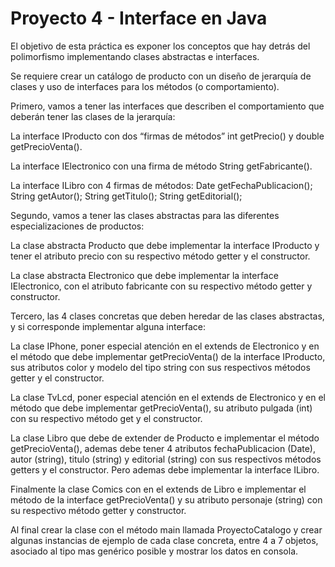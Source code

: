 # Proyecto 4 - Interface en Java 

El objetivo de esta práctica es exponer los conceptos que hay detrás del polimorfismo
implementando clases abstractas e interfaces.

Se requiere crear un catálogo de producto con un diseño de jerarquía de clases y uso de
interfaces para los métodos (o comportamiento).

Primero, vamos a tener las interfaces que describen el comportamiento que deberán
tener las clases de la jerarquía:

La interface IProducto con dos “firmas de métodos” int getPrecio() y double
getPrecioVenta().

La interface IElectronico con una firma de método String getFabricante().

La interface ILibro con 4 firmas de métodos:
  Date getFechaPublicacion();
  String getAutor();
  String getTitulo();
  String getEditorial();
  
Segundo, vamos a tener las clases abstractas para las diferentes especializaciones de
productos:

La clase abstracta Producto que debe implementar la interface IProducto y tener el
atributo precio con su respectivo método getter y el constructor.

La clase abstracta Electronico que debe implementar la interface IElectronico, con el
atributo fabricante con su respectivo método getter y constructor.

Tercero, las 4 clases concretas que deben heredar de las clases abstractas, y si
corresponde implementar alguna interface:

La clase IPhone, poner especial atención en el extends de Electronico y en el método
que debe implementar getPrecioVenta() de la interface IProducto, sus atributos color
y modelo del tipo string con sus respectivos métodos getter y el constructor.

La clase TvLcd, poner especial atención en el extends de Electronico y en el método que
debe implementar getPrecioVenta(), su atributo pulgada (int) con su respectivo
método get y el constructor.

La clase Libro que debe de extender de Producto e implementar el método
getPrecioVenta(), ademas debe tener 4 atributos fechaPublicacion (Date), autor
(string), titulo (string) y editorial (string) con sus respectivos métodos getters y el
constructor. Pero ademas debe implementar la interface ILibro.

Finalmente la clase Comics con en el extends de Libro e implementar el método de la
interface getPrecioVenta() y su atributo personaje (string) con su respectivo método
getter y constructor.

Al final crear la clase con el método main llamada ProyectoCatalogo y crear algunas
instancias de ejemplo de cada clase concreta, entre 4 a 7 objetos, asociado al tipo mas
genérico posible y mostrar los datos en consola.
